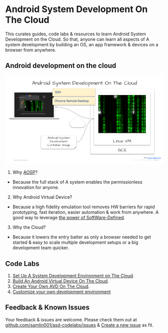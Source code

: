 # Android System Development On The Cloud
This curates guides, code labs &amp; resources to learn Android System
Development on the Cloud. So that, anyone can learn all aspects of A system
development by building an OS, an app framework & devices on a browser from
anywhere.

## Android development on the cloud
![Android Development on the cloud](res/ASDotC.png)

1. Why [AOSP](https://source.android.com/)?
  - Because the full stack of A system enables the permissionless innovation
   for anyone.
2. Why Android Virtual Device?
  - Because a high fidelity emulation tool removes HW barriers for rapid
   prototyping, fast iteration, easier automation & work from anywhere. A good
   way to leverage [the power of SoftWare-Defined](https://samlin001.medium.com/the-new-age-of-software-defined-2ae97c6d3281).
3. Why the Cloud?
  - Because it lowers the entry batter as only a browser needed to get started
   & easy to scale multiple development setups or a big development team quicker.

## Code Labs
1. [Set Up A System Development Environment on The Cloud](codelab1/README.md).
2. [Build An Android Virtual Device On The Cloud](codelab2/README.md).
3. [Create Your Own AVD On The Cloud](codelab3/README.md).
4. [Customize your own development environment](codelab4/README.md)

## Feedback & Known Issues
Your feedback & issues are welcome. Please check them out at [github.com/samlin001/asd-codelabs/issues](https://github.com/samlin001/asd-codelabs/issues)
 & [Create a new issue](https://github.com/samlin001/asd-codelabs/issues/new) as fit.
